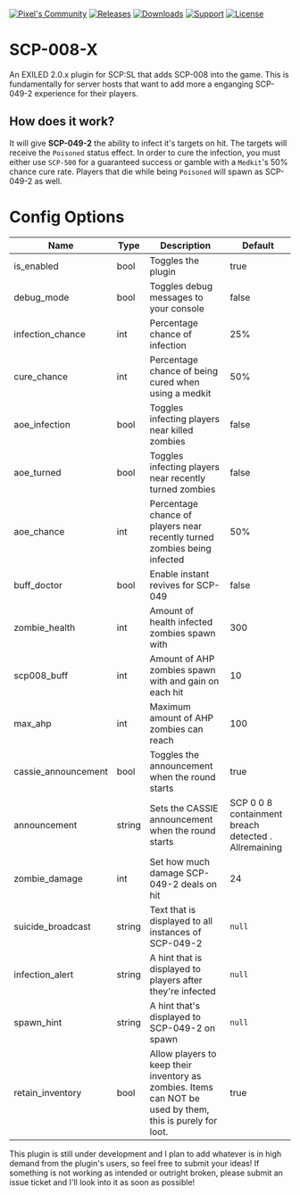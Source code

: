 <a href="https://discord.gg/BvKsvS7"><img src="https://img.shields.io/discord/451599029499985920?color=%234e7bd8&label=Discord" alt="Pixel's Community"></a>
<a href="https://github.com/DGvagabond/SCP-008-X/releases"><img src="https://img.shields.io/github/v/release/DGvagabond/SCP-008-X?include_prereleases&label=Release" alt="Releases"></a>
<a href="https://github.com/DGvagabond/SCP-008-X/releases"><img src="https://img.shields.io/github/downloads/DGvagabond/SCP-008-X/total?label=Downloads" alt="Downloads"></a>
<a href="https://discord.gg/PyUkWTg"><img src="https://img.shields.io/discord/656673194693885975?color=%23aa0000&label=EXILED" alt="Support"></a>
<a href="https://github.com/DGvagabond/SCP-008-X"><img src="https://img.shields.io/github/license/DGvagabond/SCP-008-X?color=lightgrey&label=License" alt="License"></a>
# SCP-008-X
An EXILED 2.0.x plugin for SCP:SL that adds SCP-008 into the game. This is fundamentally for server hosts that want to add more a enganging SCP-049-2 experience for their players.
## How does it work?
It will give **SCP-049-2** the ability to infect it's targets on hit. The targets will receive the `Poisoned` status effect. In order to cure the infection, you must either use `SCP-500` for a guaranteed success or gamble with a `Medkit`'s 50% chance cure rate. Players that die while being `Poisoned` will spawn as SCP-049-2 as well.
# Config Options
| Name | Type | Description | Default |
| --- | --- | --- | --- |
| is_enabled | bool | Toggles the plugin | true |
| debug_mode | bool | Toggles debug messages to your console | false |
| infection_chance | int | Percentage chance of infection | 25% |
| cure_chance | int | Percentage chance of being cured when using a medkit | 50% |
| aoe_infection | bool | Toggles infecting players near killed zombies | false |
| aoe_turned | bool | Toggles infecting players near recently turned zombies | false |
| aoe_chance | int | Percentage chance of players near recently turned zombies being infected | 50% |
| buff_doctor | bool | Enable instant revives for SCP-049 | false |
| zombie_health | int | Amount of health infected zombies spawn with | 300 |
| scp008_buff | int | Amount of AHP zombies spawn with and gain on each hit | 10 |
| max_ahp | int | Maximum amount of AHP zombies can reach | 100 |
| cassie_announcement | bool | Toggles the announcement when the round starts | true |
| announcement | string | Sets the CASSIE announcement when the round starts | SCP 0 0 8 containment breach detected . Allremaining |
| zombie_damage | int | Set how much damage SCP-049-2 deals on hit | 24 |
| suicide_broadcast | string | Text that is displayed to all instances of SCP-049-2 | `null` |
| infection_alert | string | A hint that is displayed to players after they're infected | `null` |
| spawn_hint | string | A hint that's displayed to SCP-049-2 on spawn | `null` |
| retain_inventory| bool | Allow players to keep their inventory as zombies. Items can NOT be used by them, this is purely for loot. | true |

This plugin is still under development and I plan to add whatever is in high demand from the plugin's users, so feel free to submit your ideas!
If something is not working as intended or outright broken, please submit an issue ticket and I'll look into it as soon as possible!

